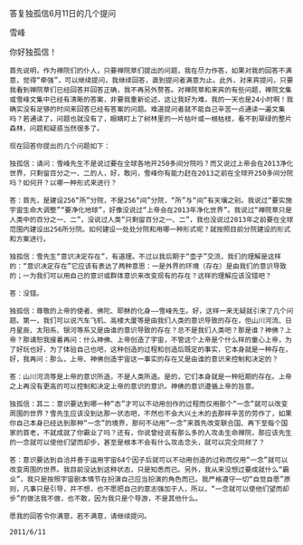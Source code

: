 答复独孤信6月11日的几个提问

雪峰


你好独孤信！

    首先说明，作为禅院们的仆人，只要禅院草们提出的问题，我在尽力作答，如果对我的回答不满意，觉得“牵强”，可以继续提问，我继续回答，直到提问者满意为止。此外，对来宾提问，只要我看到禅院草们已经回答并回答正确，我不再另外赘答。对禅院草和来宾的有些问题，禅院文集或雪峰文集中已经有清晰的答案，非要我重新论述，这让我好为难，我的一天也是24小时啊！我确实没有足够的时间来回答已经有答案的问题。难道提问者就不能自己辛苦一点通读一遍文集吗？若通读了，问题也就没有了，眼睛盯上了树林里的一片枯叶或一根枯枝，看不到翠绿的整片森林，问题和疑惑当然很多了。

    现在回答你提出的几个问题如下：

    独孤信：请问：雪峰先生不是说过要在全球各地开250多间分院吗？而又说过上帝会在2013净化世界，只剩留百分之一、二的人，好，敢问，雪峰你有能力赶在2013之前在全球开250多间分院吗？如何开？以哪一种形式来进行？

    答：首先，是建设256“所”分院，不是256“间”分院，“所”与“间”有天壤之别。我说过“要实施宇宙生命大调整”“要净化地球”，好像没说过“上帝会在2013年净化世界”。我说过“禅院草只是人类中的百分之一、二”，没说过人类“只剩留百分之一、二”，我也没说过2013年之前要在全球范围内建设出256所分院。如何建设一处处分院和用哪一种形式呢？就按照目前分院建设的形式和方案进行。

    独孤信：雪先生“意识决定存在”，有道理。不过以我后期于“壶子”交流，我们的理解是这样的：“意识决定存在”它应该有表达了两种意思：一是外界的环境（存在）是由我们的意识导致的；一为我们可以用自己的意识或群体意识来改变现有的存在？这样的理解应该没错吧？

    答：没错。

    独孤信：尊敬的上帝的使者、佛陀、耶稣的化身——雪峰先生。好，这样一来无疑就引来了几个问题。第一，我们可以说汽车飞机、高楼大厦等是由我们人类的意识导致的存在，但山川河流、日月星辰、太阳系、银河等系又是由谁的意识导致的存在？总不是我们人类吧？那是谁？神佛？上帝？那请恕我接着再问：什么神佛、上帝创造了宇宙，不管这个上帝是个什么样的童心上帝，为了好玩也好，为了体验自己也吧，这种创造的过程和创造后既定的事实，它本身就是一种存在，好，我再问：那么，上帝、神佛创造宇宙这一事实的存在又是由谁的意识来控制和决定的？

    答：山川河流等是上帝的意识所造，不是人类所造。是的，它们本身就是一种短期的存在。上帝之上再没有更高的可以控制和决定上帝的意识的意识。神佛的意识遵循上帝的旨意。

    独孤信：其二：意识要达到哪一种“态”才可以不动用创作的过程而仅用那个“一念”就可以改变周围的世界？雪先生应该没到达那一状态吧，不然也不会大兴土木的去那样辛苦的劳作了，如果你自己本身已经达到那种“一念”的境界，那何不动用“一念”来首先改变联合国、再下至每个国家的首老，不就成就了你霸业了吗？还有，你说曾经说有那么多的人攻击生命禅院，那应该先生的一念就可以使他们望而却步，甚至是根本不会有什么攻击念头，就可以完全同频了？

    答：意识要达到自洽并善于运用宇宙64个因子后就可以不动用创造的过称而仅用“一念”就可以改变周围的世界。我目前没达到这种状态，只是知悉而已。另外，我从来没想过要成就什么“霸业”，我只是按照宇宙剧本情节在扮演自己应当扮演的角色而已。我严格遵守一切“自觉自愿”原则，凡事只是引导，并不想，也不愿把自己的意志强加于人，所以，“一念就可以使他们望而却步”的做法我不做，也不敢，因为我只是个导游，不是其他什么。

    愿我的回答令你满意，若不满意，请继续提问。

    2011/6/11



